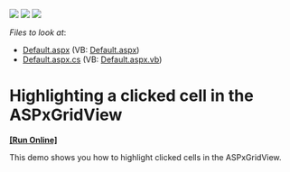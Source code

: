 <!-- default badges list -->
![](https://img.shields.io/endpoint?url=https://codecentral.devexpress.com/api/v1/VersionRange/128537597/13.1.10%2B)
[![](https://img.shields.io/badge/Open_in_DevExpress_Support_Center-FF7200?style=flat-square&logo=DevExpress&logoColor=white)](https://supportcenter.devexpress.com/ticket/details/E30)
[![](https://img.shields.io/badge/📖_How_to_use_DevExpress_Examples-e9f6fc?style=flat-square)](https://docs.devexpress.com/GeneralInformation/403183)
<!-- default badges end -->
<!-- default file list -->
*Files to look at*:

* [Default.aspx](./CS/WebSite/Default.aspx) (VB: [Default.aspx](./VB/WebSite/Default.aspx))
* [Default.aspx.cs](./CS/WebSite/Default.aspx.cs) (VB: [Default.aspx.vb](./VB/WebSite/Default.aspx.vb))
<!-- default file list end -->
# Highlighting a clicked cell in the ASPxGridView
<!-- run online -->
**[[Run Online]](https://codecentral.devexpress.com/e30/)**
<!-- run online end -->


<p>This demo shows you how to highlight clicked cells in the ASPxGridView.</p>

<br/>


